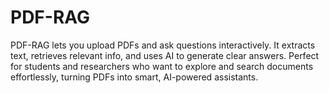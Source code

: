 # PDF-RAG
PDF-RAG lets you upload PDFs and ask questions interactively. It extracts text, retrieves relevant info, and uses AI to generate clear answers. Perfect for students and researchers who want to explore and search documents effortlessly, turning PDFs into smart, AI-powered assistants.
